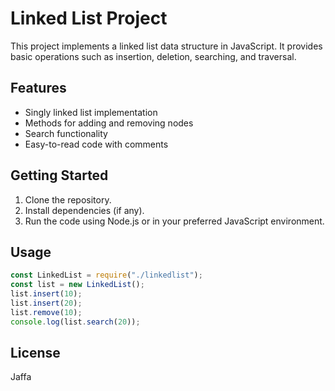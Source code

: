 # Linked List Project

This project implements a linked list data structure in JavaScript. It provides basic operations such as insertion, deletion, searching, and traversal.

## Features

- Singly linked list implementation
- Methods for adding and removing nodes
- Search functionality
- Easy-to-read code with comments

## Getting Started

1. Clone the repository.
2. Install dependencies (if any).
3. Run the code using Node.js or in your preferred JavaScript environment.

## Usage

```js
const LinkedList = require("./linkedlist");
const list = new LinkedList();
list.insert(10);
list.insert(20);
list.remove(10);
console.log(list.search(20));
```

## License

Jaffa
